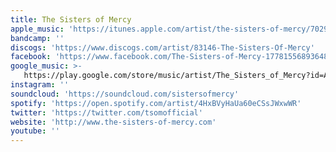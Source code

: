 ```yaml
---
title: The Sisters of Mercy
apple_music: 'https://itunes.apple.com/artist/the-sisters-of-mercy/702929'
bandcamp: ''
discogs: 'https://www.discogs.com/artist/83146-The-Sisters-Of-Mercy'
facebook: 'https://www.facebook.com/The-Sisters-of-Mercy-177815568936488'
google_music: >-
   https://play.google.com/store/music/artist/The_Sisters_of_Mercy?id=A5oh3vbdoiew3743wqupz7tb26y
instagram: ''
soundcloud: 'https://soundcloud.com/sistersofmercy'
spotify: 'https://open.spotify.com/artist/4HxBVyHaUa60eCSsJWxwWR'
twitter: 'https://twitter.com/tsomofficial'
website: 'http://www.the-sisters-of-mercy.com'
youtube: ''
---
```

